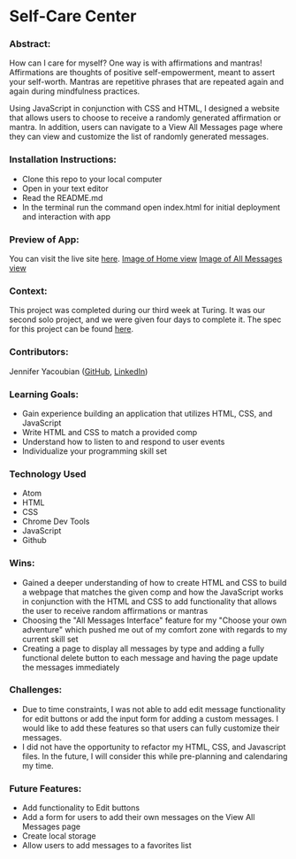 # Self-Care Center

### Abstract:
How can I care for myself? One way is with affirmations and mantras!
Affirmations are thoughts of positive self-empowerment, meant to assert your self-worth.
Mantras are repetitive phrases that are repeated again and again during mindfulness practices.

Using JavaScript in conjunction with CSS and HTML, I designed a website that allows users to choose to receive a randomly generated affirmation or mantra. In addition, users can navigate to a View All Messages page where they can view and customize the list of randomly generated messages.

### Installation Instructions:
- Clone this repo to your local computer
- Open in your text editor
- Read the README.md
- In the terminal run the command open index.html for initial deployment and interaction with app

### Preview of App:
You can visit the live site [here](https://jmyacobn.github.io/self-care-center/).
[Image of Home view](https://drive.google.com/file/d/1Hnd7xxf-0FROn29ZIK-RPp6Y3IA8u6tm/view?usp=sharing)
[Image of All Messages view](https://drive.google.com/file/d/1RJGfEzbdQgaRqs1dynbuDBtZw4nPye8O/view?usp=sharing)

### Context:
This project was completed during our third week at Turing. It was our second solo project, and we were given four days to complete it. The spec for this project can be found [here](https://frontend.turing.edu/projects/module-1/self-care-center.html).

### Contributors:
Jennifer Yacoubian ([GitHub](https://github.com/jmyacobn), [LinkedIn](https://www.linkedin.com/in/jennifer-yacoubian/))

### Learning Goals:
- Gain experience building an application that utilizes HTML, CSS, and JavaScript
- Write HTML and CSS to match a provided comp
- Understand how to listen to and respond to user events
- Individualize your programming skill set

### Technology Used
- Atom
- HTML
- CSS
- Chrome Dev Tools
- JavaScript
- Github

### Wins:
- Gained a deeper understanding of how to create HTML and CSS to build a webpage that matches the given comp and how the JavaScript works in conjunction with the HTML and CSS to add functionality that allows the user to receive random affirmations or mantras
- Choosing the "All Messages Interface" feature for my "Choose your own adventure" which pushed me out of my comfort zone with regards to my current skill set
- Creating a page to display all messages by type and adding a fully functional delete button to each message and having the page update the messages immediately

### Challenges:
- Due to time constraints, I was not able to add edit message functionality for edit buttons or add the input form for adding a custom messages. I would like to add these features so that users can fully customize their messages.
- I did not have the opportunity to refactor my HTML, CSS, and Javascript files. In the future, I will consider this while pre-planning and calendaring my time.

### Future Features:
- Add functionality to Edit buttons
- Add a form for users to add their own messages on the View All Messages page
- Create local storage
- Allow users to add messages to a favorites list
